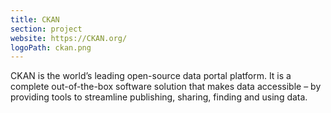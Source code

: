 ```yaml
---
title: CKAN
section: project
website: https://CKAN.org/
logoPath: ckan.png
---
```


CKAN is the world’s leading open-source data portal platform. It is a complete out-of-the-box software solution that makes data accessible – by providing tools to streamline publishing, sharing, finding and using data.
